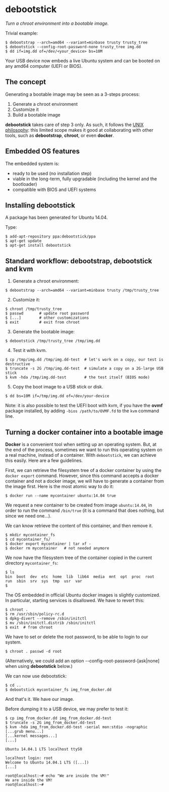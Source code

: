 debootstick
===========
_Turn a chroot environment into a bootable image._

Trivial example:
```
$ debootstrap --arch=amd64 --variant=minbase trusty trusty_tree
$ debootstick --config-root-password-none trusty_tree img.dd
$ dd if=img.dd of=/dev/<your_device> bs=10M
```
Your USB device now embeds a live Ubuntu system and can be booted on any amd64 computer (UEFI or BIOS).

The concept
-----------
Generating a bootable image may be seen as a 3-steps process:

1. Generate a chroot environment
2. Customize it
3. Build a bootable image

__debootstick__ takes care of step 3 only. As such, it follows the [UNIX philosophy](http://en.wikipedia.org/wiki/Unix_philosophy#Program_Design_in_the_UNIX_Environment): this limited scope makes it good at collaborating with other tools, such as __debootstrap__, __chroot__, or even __docker__.

Embedded OS features
--------------------
The embedded system is:

- ready to be used (no installation step)
- viable in the long-term, fully upgradable (including the kernel and the bootloader)
- compatible with BIOS and UEFI systems

Installing debootstick
----------------------
A package has been generated for Ubuntu 14.04.

Type:
```
$ add-apt-repository ppa:debootstick/ppa
$ apt-get update
$ apt-get install debootstick
```

Standard workflow: debootstrap, debootstick and kvm
---------------------------------------------------

1. Generate a chroot environment:
 ```
 $ debootstrap --arch=amd64 --variant=minbase trusty /tmp/trusty_tree
 ```
 
2. Customize it:
 ```
 $ chroot /tmp/trusty_tree
 $ passwd       # update root password
 $ [...]        # other customizations
 $ exit         # exit from chroot
 ```
 
3. Generate the bootable image:
 ```
 $ debootstick /tmp/trusty_tree /tmp/img.dd
 ```
 
4. Test it with kvm.
 ```
 $ cp /tmp/img.dd /tmp/img.dd-test  # let's work on a copy, our test is destructive
 $ truncate -s 2G /tmp/img.dd-test  # simulate a copy on a 2G-large USB stick
 $ kvm -hda /tmp/img.dd-test        # the test itself (BIOS mode)
 ```
 
5. Copy the boot image to a USB stick or disk.
 ```
 $ dd bs=10M if=/tmp/img.dd of=/dev/your-device
 ```

Note: it is also possible to test the UEFI boot with kvm, if you have the __ovmf__ package installed, by adding `-bios /path/to/OVMF.fd` to the `kvm` command line.


Turning a docker container into a bootable image
------------------------------------------------
__Docker__ is a convenient tool when setting up an operating system. But, at the end of the process, sometimes we want to run this operating system on a real machine, instead of a container. With `debootstick`, we can achieve this easily. Here are a few guidelines.

First, we can retrieve the filesystem tree of a docker container by using the `docker export` command. However, since this command accepts a docker container and not a docker image, we will have to generate a container from the image first. Here is the most atomic way to do it:
```
$ docker run --name mycontainer ubuntu:14.04 true
```
We request a new container to be created from image `ubuntu:14.04`, in order to run the command `/bin/true` (it is a command that does nothing, but since we need one...).

We can know retrieve the content of this container, and then remove it.
```
$ mkdir mycontainer_fs 
$ cd mycontainer_fs/
$ docker export mycontainer | tar xf -
$ docker rm mycontainer   # not needed anymore
```

We now have the filesystem tree of the container copied in the current directory `mycontainer_fs`:
```
$ ls
bin  boot  dev  etc  home  lib  lib64  media  mnt  opt  proc  root  run  sbin  srv  sys  tmp  usr  var
$ 
```

The OS embedded in official Ubuntu docker images is slightly customized. In particular, starting services is disallowed. We have to revert this:
```
$ chroot .
$ rm /usr/sbin/policy-rc.d
$ dpkg-divert --remove /sbin/initctl
$ mv /sbin/initctl.distrib /sbin/initctl
$ exit	# from chroot
```

We have to set or delete the root password, to be able to login to our system.
```
$ chroot . passwd -d root
```
(Alternatively, we could add an option --config-root-password-[ask|none] when using __debootstick__ below.)

We can now use debootstick:
```
$ cd ..
$ debootstick mycontainer_fs img_from_docker.dd
```

And that's it. We have our image. 

Before dumping it to a USB device, we may prefer to test it:
```
$ cp img_from_docker.dd img_from_docker.dd-test
$ truncate -s 2G img_from_docker.dd-test
$ kvm -hda img_from_docker.dd-test -serial mon:stdio -nographic
[...grub menu...]
[...kernel messages...]
[...]

Ubuntu 14.04.1 LTS localhost ttyS0

localhost login: root
Welcome to Ubuntu 14.04.1 LTS ([...])
[...]

root@localhost:~# echo "We are inside the VM!"
We are inside the VM!
root@localhost:~# 
```


